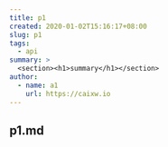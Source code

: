 ```yaml
---
title: p1
created: 2020-01-02T15:16:17+08:00
slug: p1
tags:
  - api
summary: >
  <section><h1>summary</h1></section>
author:
  - name: a1
    url: https://caixw.io
---
```


## p1.md
